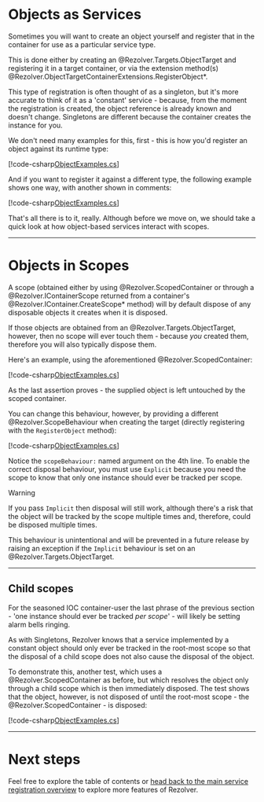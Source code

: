 ﻿# Objects as Services

Sometimes you will want to create an object yourself and register that in the container for use as
a particular service type.

This is done either by creating an @Rezolver.Targets.ObjectTarget and registering it in a target 
container, or via the extension method(s) @Rezolver.ObjectTargetContainerExtensions.RegisterObject*.

This type of registration is often thought of as a singleton, but it's more accurate to think of
it as a 'constant' service - because, from the moment the registration is created, the object reference
is already known and doesn't change.  Singletons are different because the container
creates the instance for you.

We don't need many examples for this, first - this is how you'd register an object against its 
runtime type:

[!code-csharp[ObjectExamples.cs](../../../../test/Rezolver.Tests.Examples/ObjectExamples.cs#example1)]

And if you want to register it against a different type, the following example shows one way, with another shown in comments:

[!code-csharp[ObjectExamples.cs](../../../../test/Rezolver.Tests.Examples/ObjectExamples.cs#example2)]

That's all there is to it, really.  Although before we move on, we should take a quick look at how object-based services interact with scopes.

* * *

# Objects in Scopes

A scope (obtained either by using @Rezolver.ScopedContainer or through a @Rezolver.IContainerScope returned from a container's 
@Rezolver.IContainer.CreateScope* method) will by default dispose of any disposable objects it creates when it is disposed.

If those objects are obtained from an @Rezolver.Targets.ObjectTarget, however, then no scope will ever touch them - because *you* created them,
therefore you will also typically dispose them.

Here's an example, using the aforementioned @Rezolver.ScopedContainer:

[!code-csharp[ObjectExamples.cs](../../../../test/Rezolver.Tests.Examples/ObjectExamples.cs#example10)]

As the last assertion proves - the supplied object is left untouched by the scoped container.

You can change this behaviour, however, by providing a different @Rezolver.ScopeBehaviour when creating the target (directly registering with 
the `RegisterObject` method):

[!code-csharp[ObjectExamples.cs](../../../../test/Rezolver.Tests.Examples/ObjectExamples.cs#example11)]

Notice the `scopeBehaviour:` named argument on the 4th line.  To enable the correct disposal behaviour, you must use `Explicit`
because you need the scope to know that only one instance should ever be tracked per scope.

> [!WARNING]
> If you pass `Implicit` then disposal will still work, although there's a risk that the object will be tracked by the scope multiple times
> and, therefore, could be disposed multiple times.
> 
> This behaviour is unintentional and will be prevented in a future release by raising an exception if the `Implicit` 
> behaviour is set on an @Rezolver.Targets.ObjectTarget.

* * *

## Child scopes

For the seasoned IOC container-user the last phrase of the previous section - 'one instance should ever be tracked *per scope*' - will likely be 
setting alarm bells ringing.

As with Singletons, Rezolver knows that a service implemented by a constant object should only ever be tracked in the root-most scope so that the 
disposal of a child scope does not also cause the disposal of the object.

To demonstrate this, another test, which uses a @Rezolver.ScopedContainer as before, but which resolves the object only through a child scope which
is then immediately disposed.  The test shows that the object, however, is not disposed of until the root-most scope - the @Rezolver.ScopedContainer -
is disposed:

[!code-csharp[ObjectExamples.cs](../../../../test/Rezolver.Tests.Examples/ObjectExamples.cs#example11)]

* * *

# Next steps

Feel free to explore the table of contents or [head back to the main service registration overview](service-registration.md) to explore 
more features of Rezolver.